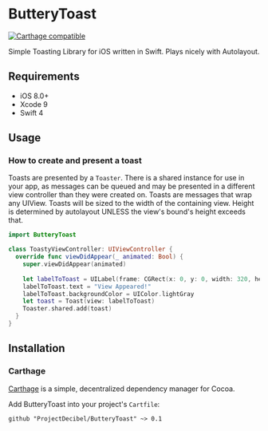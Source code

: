 # ButteryToast
<p align="left">
<a href="https://github.com/Carthage/Carthage"><img src="https://img.shields.io/badge/Carthage-compatible-4BC51D.svg?style=flat" alt="Carthage compatible" /></a>
</p>

Simple Toasting Library for iOS written in Swift.
Plays nicely with Autolayout.

## Requirements
- iOS 8.0+
- Xcode 9
- Swift 4

## Usage

### How to create and present a toast
Toasts are presented by a `Toaster`. There is a shared instance for use in your app, as messages can be queued and may be presented in a different view controller than they were created on.
Toasts are messages that wrap any UIView. Toasts will be sized to the width of the containing view. Height is determined by autolayout UNLESS the view's bound's height exceeds that.

```swift
import ButteryToast

class ToastyViewController: UIViewController {
  override func viewDidAppear(_ animated: Bool) {
    super.viewDidAppear(animated)
    
    let labelToToast = UILabel(frame: CGRect(x: 0, y: 0, width: 320, height: 44))
    labelToToast.text = "View Appeared!"
    labelToToast.backgroundColor = UIColor.lightGray
    let toast = Toast(view: labelToToast)
    Toaster.shared.add(toast)
  }
}
```


## Installation

### Carthage
[Carthage](https://github.com/Carthage/Carthage) is a simple, decentralized dependency manager for Cocoa.

Add ButteryToast into your project's `Cartfile`:

```ogdl
github "ProjectDecibel/ButteryToast" ~> 0.1
```
